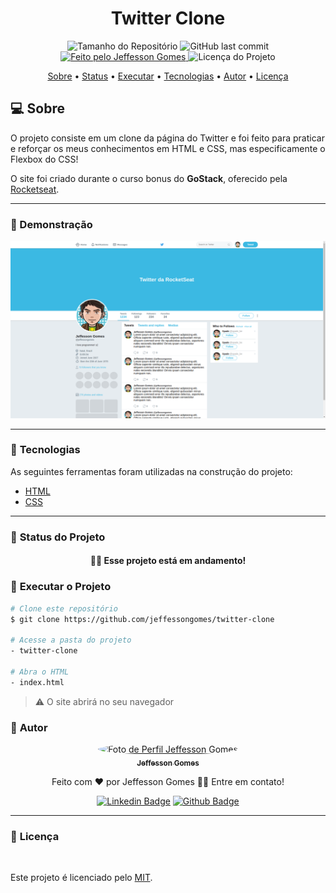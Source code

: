 <h1 align="center">Twitter Clone</h1>
<!-- <img alt="Proffy" src="./github/banner.png"> -->
<p align="center">
  <img alt="Tamanho do Repositório" src="https://img.shields.io/github/repo-size/jeffessongomes/twitter-clone?style=for-the-badge">
  <img alt="GitHub last commit" src="https://img.shields.io/github/last-commit/jeffessongomes/twitter-clone?style=for-the-badge">
  <a href="https://github.com/jeffessongomes">
    <img alt="Feito pelo Jeffesson Gomes" src="https://img.shields.io/badge/feito%20por-Jeffesson Gomes-%237519C1?style=for-the-badge">
  </a>
  <img alt="Licença do Projeto" src="https://img.shields.io/github/license/jeffessongomes/twitter-clone?style=for-the-badge"/>
<p>

<p align="center">
 <a href="#computer-sobre">Sobre</a> •
 <a href="#triangular_ruler-status-do-projeto">Status</a> •
 <a href="#dvd-executar-o-projeto">Executar</a> •
 <a href="#hammer-tecnologias">Tecnologias</a> •
 <a href="#boy-autor">Autor</a> •
 <a href="#page_facing_up-licença">Licença</a>
</p>

## :computer: Sobre

O projeto consiste em um clone da página do Twitter e foi feito para praticar e reforçar os meus conhecimentos em HTML e CSS, mas especificamente o Flexbox do CSS!

O site foi criado durante o curso bonus do **GoStack**, oferecido pela [Rocketseat](https://www.rocketseat.com.br).

---

### :camera_flash: Demonstração

<p align="center">
  <img alt="Twitter" src="./.github/assets/twitter.png">
</p>

---

### :hammer: **Tecnologias**

As seguintes ferramentas foram utilizadas na construção do projeto:

- [HTML](https://www.w3schools.com/html/)
- [CSS](https://www.w3schools.com/css/)

---
### :triangular_ruler: **Status do Projeto**

<h4 align="center"> 
	👨‍🏫 Esse projeto está em andamento!
</h4>

### :dvd: **Executar o Projeto**

```bash
# Clone este repositório
$ git clone https://github.com/jeffessongomes/twitter-clone

# Acesse a pasta do projeto
- twitter-clone

# Abra o HTML
- index.html
```

> ⚠️ O site abrirá no seu navegador

### :boy: **Autor**

<div align="center">
<a href="https://github.com/jeffessongomes">
 <img style="border-radius: 50%;" src="https://avatars3.githubusercontent.com/u/17955358?s=460&u=ba042b3e183a3e36de57089bb11196ef3985de26&v=4" width="100px;" alt="Foto de Perfil Jeffesson Gomes"/>
 <br />
 <sub><b>Jeffesson Gomes</b></sub></a>

Feito com ❤️ por Jeffesson Gomes 👋🏽 Entre em contato!

[![Linkedin Badge](https://img.shields.io/badge/-Jeffesson_Gomes-blue?style=flat-square&logo=Linkedin&logoColor=white&link=https://www.linkedin.com/in/jeffesson-gomes-de-almeida-2b36911aa/)](https://www.linkedin.com/in/jeffesson-gomes-de-almeida-2b36911aa/)
[![Github Badge](https://img.shields.io/badge/-Jeffesson_Gomes-000?style=flat-square&logo=Github&logoColor=white&link=https://github.com/jeffessongomes)](https://github.com/jeffessongomes)
</div>

---
### :page_facing_up: **Licença**

<br />

Este projeto é licenciado pelo [MIT](./LICENSE).
